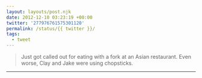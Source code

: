 ```yaml
---
layout: layouts/post.njk
date: 2012-12-10 03:23:19 +00:00
twitter: '277976761575301120'
permalink: /status/{{ twitter }}/
tags: 
  - tweet
---
```


> Just got called out for eating with a fork at an Asian restaurant. Even worse, Clay and Jake were using chopsticks.

---
